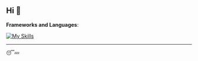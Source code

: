 ## Hi 👋

**Frameworks and Languages**:

[![My Skills](https://skillicons.dev/icons?i=js,html,css,wasm)](https://skillicons.dev)

---

😴💤